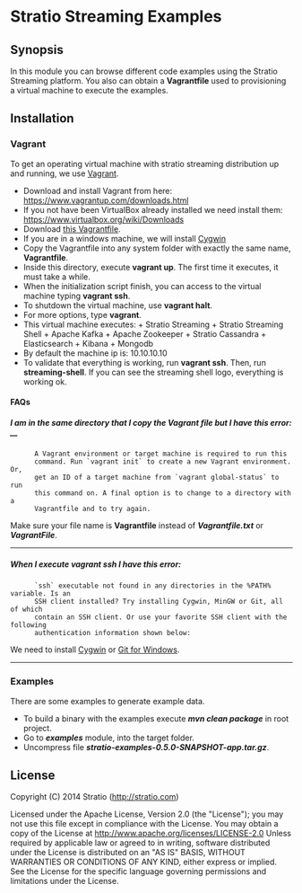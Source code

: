 # Stratio Streaming Examples

## Synopsis

In this module you can browse different code examples using the Stratio Streaming platform. You also can obtain a **Vagrantfile** used to provisioning a virtual machine to execute the examples.

## Installation

### Vagrant
To get an operating virtual machine with stratio streaming distribution up and running, we use [Vagrant](https://www.vagrantup.com/).

* Download and install Vagrant from here: https://www.vagrantup.com/downloads.html
* If you not have been VirtualBox already installed we need install them: https://www.virtualbox.org/wiki/Downloads
* Download [this Vagrantfile](https://raw.githubusercontent.com/Stratio/stratio-streaming/develop/examples/Vagrantfile).
* If you are in a windows machine, we will install [Cygwin](https://cygwin.com/install.html)
* Copy the Vagrantfile into any system folder with exactly the same name, **Vagrantfile**.
* Inside this directory, execute **vagrant up**. The first time it executes, it must take a while.
* When the initialization script finish, you can access to the virtual machine typing **vagrant ssh**.
* To shutdown the virtual machine, use **vagrant halt**.
* For more options, type **vagrant**.
* This virtual machine executes:
      + Stratio Streaming
      + Stratio Streaming Shell
      + Apache Kafka
      + Apache Zookeeper
      + Stratio Cassandra
      + Elasticsearch
      + Kibana
      + Mongodb
* By default the machine ip is: 10.10.10.10
* To validate that everything is working, run **vagrant ssh**. Then, run **streaming-shell**. If you can see the streaming shell logo, everything is working ok.

#### FAQs
##### **I am in the same directory that I copy the Vagrant file but I have this error:** __
```Batchfile
      A Vagrant environment or target machine is required to run this
      command. Run `vagrant init` to create a new Vagrant environment. Or,
      get an ID of a target machine from `vagrant global-status` to run
      this command on. A final option is to change to a directory with a
      Vagrantfile and to try again.
```
Make sure your file name is **Vagrantfile** instead of _**Vagrantfile.txt**_ or _**VagrantFile**_.
______________________________________________________
##### **When I execute vagrant ssh I have this error:**
```Batchfile
      `ssh` executable not found in any directories in the %PATH% variable. Is an
      SSH client installed? Try installing Cygwin, MinGW or Git, all of which
      contain an SSH client. Or use your favorite SSH client with the following
      authentication information shown below:
```
We need to install [Cygwin](https://cygwin.com/install.html) or [Git for Windows](http://git-scm.com/download/win). 
______________________________________________________

### Examples
There are some examples to generate example data.
* To build a binary with the examples execute **_mvn clean package_** in root project.
* Go to **_examples_** module, into the target folder.
* Uncompress file **_stratio-examples-0.5.0-SNAPSHOT-app.tar.gz_**.

## License

Copyright (C) 2014 Stratio (http://stratio.com)

Licensed under the Apache License, Version 2.0 (the "License");
you may not use this file except in compliance with the License.
You may obtain a copy of the License at
        http://www.apache.org/licenses/LICENSE-2.0
Unless required by applicable law or agreed to in writing, software
distributed under the License is distributed on an "AS IS" BASIS,
WITHOUT WARRANTIES OR CONDITIONS OF ANY KIND, either express or implied.
See the License for the specific language governing permissions and
limitations under the License.
